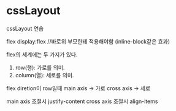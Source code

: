 # cssLayout
cssLayout 연습

flex
display:flex	//바로위 부모한테 적용해야함 (inline-block같은 효과)

flex의 세계에는 두 가지가 있다.
1. row(행): 가로를 의미.
2. column(열): 세로를 의미.

flex diretion이 row일때
main axis -> 가로
cross axis -> 세로

main axis 조절시 justify-content
cross axis 조절시 align-items
